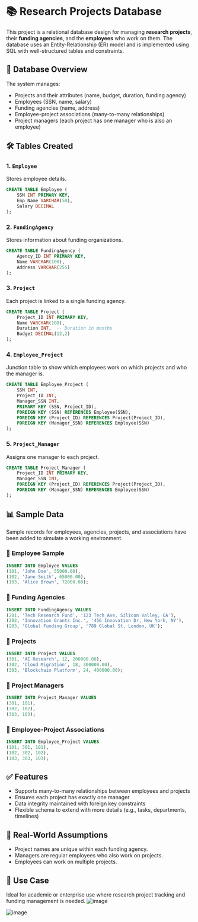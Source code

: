 # 📚 Research Projects Database

This project is a relational database design for managing **research projects**, their **funding agencies**, and the **employees** who work on them. The database uses an Entity-Relationship (ER) model and is implemented using SQL with well-structured tables and constraints.

## 📁 Database Overview

The system manages:

- Projects and their attributes (name, budget, duration, funding agency)
- Employees (SSN, name, salary)
- Funding agencies (name, address)
- Employee-project associations (many-to-many relationships)
- Project managers (each project has one manager who is also an employee)

## 🛠️ Tables Created

### 1. `Employee`
Stores employee details.

```sql
CREATE TABLE Employee (
    SSN INT PRIMARY KEY,
    Emp_Name VARCHAR(50),
    Salary DECIMAL
);
```

### 2. `FundingAgency`
Stores information about funding organizations.

```sql
CREATE TABLE FundingAgency (
    Agency_ID INT PRIMARY KEY,
    Name VARCHAR(100),
    Address VARCHAR(255)
);
```

### 3. `Project`
Each project is linked to a single funding agency.

```sql
CREATE TABLE Project (
    Project_ID INT PRIMARY KEY,
    Name VARCHAR(100),
    Duration INT,  -- Duration in months
    Budget DECIMAL(12,2)
);
```

### 4. `Employee_Project`
Junction table to show which employees work on which projects and who the manager is.

```sql
CREATE TABLE Employee_Project (
    SSN INT,
    Project_ID INT,
    Manager_SSN INT,
    PRIMARY KEY (SSN, Project_ID),
    FOREIGN KEY (SSN) REFERENCES Employee(SSN),
    FOREIGN KEY (Project_ID) REFERENCES Project(Project_ID),
    FOREIGN KEY (Manager_SSN) REFERENCES Employee(SSN)
);
```

### 5. `Project_Manager`
Assigns one manager to each project.

```sql
CREATE TABLE Project_Manager (
    Project_ID INT PRIMARY KEY,
    Manager_SSN INT,
    FOREIGN KEY (Project_ID) REFERENCES Project(Project_ID),
    FOREIGN KEY (Manager_SSN) REFERENCES Employee(SSN)
);
```

## 📊 Sample Data

Sample records for employees, agencies, projects, and associations have been added to simulate a working environment.

### 🔹 Employee Sample
```sql
INSERT INTO Employee VALUES
(101, 'John Doe', 55000.00),
(102, 'Jane Smith', 65000.00),
(103, 'Alice Brown', 72000.00);
```

### 🔹 Funding Agencies
```sql
INSERT INTO FundingAgency VALUES
(201, 'Tech Research Fund', '123 Tech Ave, Silicon Valley, CA'),
(202, 'Innovation Grants Inc.', '456 Innovation Dr, New York, NY'),
(203, 'Global Funding Group', '789 Global St, London, UK');
```

### 🔹 Projects
```sql
INSERT INTO Project VALUES
(301, 'AI Research', 12, 200000.00),
(302, 'Cloud Migration', 18, 300000.00),
(303, 'Blockchain Platform', 24, 400000.00);
```

### 🔹 Project Managers
```sql
INSERT INTO Project_Manager VALUES
(301, 101),
(302, 102),
(303, 103);
```

### 🔹 Employee-Project Associations
```sql
INSERT INTO Employee_Project VALUES
(101, 301, 101),
(102, 302, 102),
(103, 303, 103);
```

## ✅ Features

- Supports many-to-many relationships between employees and projects
- Ensures each project has exactly one manager
- Data integrity maintained with foreign key constraints
- Flexible schema to extend with more details (e.g., tasks, departments, timelines)

## 🧠 Real-World Assumptions

- Project names are unique within each funding agency.
- Managers are regular employees who also work on projects.
- Employees can work on multiple projects.

## 📌 Use Case

Ideal for academic or enterprise use where research project tracking and funding management is needed.
![image](https://github.com/user-attachments/assets/2753da9a-74a4-4feb-b44a-47dd9b444aca)

![image](https://github.com/user-attachments/assets/ba9f13c7-b74a-4167-9942-1486663c92b7)


